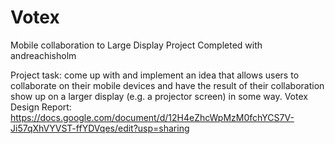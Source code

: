 # Votex
Mobile collaboration to Large Display Project 
Completed with andreachisholm 

Project task: come up with and implement an idea that allows users to collaborate on their mobile devices and have the result of their collaboration show up on a larger display (e.g. a projector screen) in some way.
Votex Design Report: https://docs.google.com/document/d/12H4eZhcWpMzM0fchYCS7V-Ji57qXhVYVST-ffYDVqes/edit?usp=sharing
